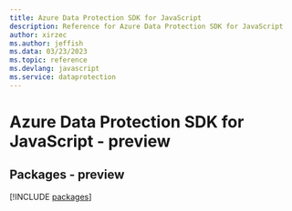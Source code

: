```yaml
---
title: Azure Data Protection SDK for JavaScript
description: Reference for Azure Data Protection SDK for JavaScript
author: xirzec
ms.author: jeffish
ms.data: 03/23/2023
ms.topic: reference
ms.devlang: javascript
ms.service: dataprotection
---
```

# Azure Data Protection SDK for JavaScript - preview
## Packages - preview
[!INCLUDE [packages](data-protection-index.md)]